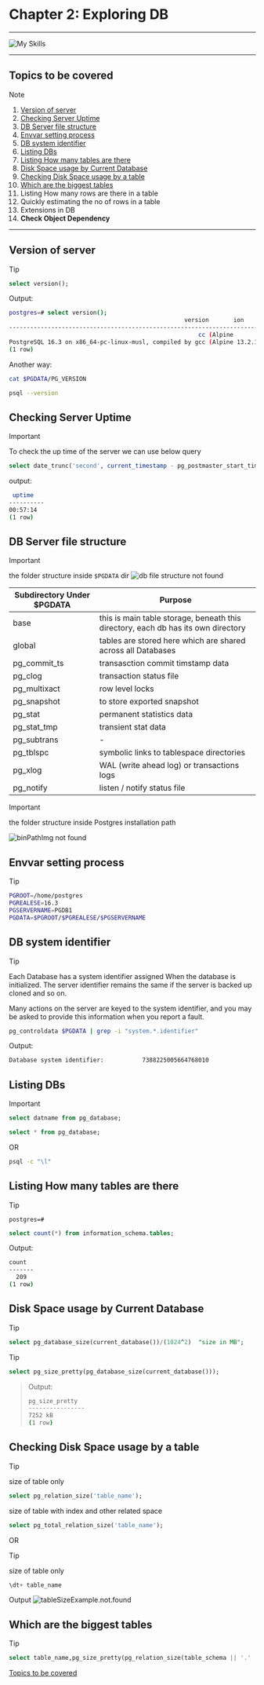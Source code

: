 # Chapter 2: Exploring DB

---

![My Skills](https://go-skill-icons.vercel.app/api/icons?i=postgres,linux,docker,bash,&perine=6)

---

<!-- > 1. Locating Databases in DB Server -->

## Topics to be covered

> [!NOTE]
>
> 1. [Version of server](#version-of-server)
> 1. [Checking Server Uptime](#checking-server-uptime)
> 1. [DB Server file structure](#db-server-file-structure)
> 1. [Envvar setting process](#envvar-setting-process)
> 1. [DB system identifier](#db-system-identifier)
> 1. [Listing DBs](#listing-dbs)
> 1. [Listing How many tables are there](#listing-how-many-tables-are-there)
> 1. [Disk Space usage by Current Database](#disk-space-usage-by-current-database)
> 1. [Checking Disk Space usage by a table](#checking-disk-space-usage-by-a-table)
> 1. [Which are the biggest tables](#which-are-the-biggest-tables)
> 1. Listing How many rows are there in a table
> 1. Quickly estimating the no of rows in a table
> 1. Extensions in DB
> 1. **Check Object Dependency**

---

## Version of server

> [!TIP]
>
> ```sql
> select version();
> ```
>
> Output:
>
> ```bash
> postgres=# select version();
>                                                   version       ion
> ------------------------------------------------------------------------------------------------------------------------
>                                                       cc (Alpine
> PostgreSQL 16.3 on x86_64-pc-linux-musl, compiled by gcc (Alpine 13.2.1_git20240309) 13.2.1 20240309, 64-bit
> (1 row)
> ```
>
> Another way:
>
> ```bash
> cat $PGDATA/PG_VERSION
> ```
>
> ```bash
> psql --version
> ```

## Checking Server Uptime

> [!IMPORTANT]
> To check the up time of the server we can use below query
>
> ```sql
> select date_trunc('second', current_timestamp - pg_postmaster_start_time()) as uptime;
> ```
>
> output:
>
> ```bash
>  uptime
> ----------
> 00:57:14
> (1 row)
> ```

## DB Server file structure

> [!IMPORTANT]
> the folder structure inside `$PGDATA` dir
> ![db file structure not found](./imgs/dirStructurePSQL.png)

| Subdirectory Under $PGDATA | Purpose                                                                           |
| -------------------------- | --------------------------------------------------------------------------------- |
| base                       | this is main table storage, beneath this directory, each db has its own directory |
| global                     | tables are stored here which are shared across all Databases                      |
| pg_commit_ts               | transasction commit timstamp data                                                 |
| pg_clog                    | transaction status file                                                           |
| pg_multixact               | row level locks                                                                   |
| pg_snapshot                | to store exported snapshot                                                        |
| pg_stat                    | permanent statistics data                                                         |
| pg_stat_tmp                | transient stat data                                                               |
| pg_subtrans                | \-                                                                                |
| pg_tblspc                  | symbolic links to tablespace directories                                          |
| pg_xlog                    | WAL (write ahead log) or transactions logs                                        |
| pg_notify                  | listen / notify status file                                                       |

> [!IMPORTANT]
> the folder structure inside Postgres installation path
>
> ![binPathImg not found](./imgs/binPathImg.png)

## Envvar setting process

> [!TIP]
>
> ```bash
> PGROOT=/home/postgres
> PGREALESE=16.3
> PGSERVERNAME=PGDB1
> PGDATA=$PGROOT/$PGREALESE/$PGSERVERNAME
> ```

## DB system identifier

> [!TIP]
>
> Each Database has a system identifier assigned When the database is initialized. The server identifier remains the same if the server is backed up cloned and so on.
>
> Many actions on the server are keyed to the system identifier, and you may be asked to provide this information when you report a fault.
>
> ```bash
> pg_controldata $PGDATA | grep -i "system.*.identifier"
> ```
>
> Output:
>
> ```bash
> Database system identifier:           7388225005664768010
> ```

## Listing DBs

> [!IMPORTANT]
>
> ```sql
> select datname from pg_database;
> ```
>
> ```sql
> select * from pg_database;
> ```
>
> OR
>
> ```bash
> psql -c "\l"
> ```

## Listing How many tables are there

> [!TIP]
>
> `postgres=# `
>
> ```sql
> select count(*) from information_schema.tables;
> ```
>
> Output:
>
> ```bash
> count
> -------
>   209
> (1 row)
> ```

## Disk Space usage by Current Database

> [!TIP]
>
> ```sql
> select pg_database_size(current_database())/(1024^2)  "size in MB";
> ```

> [!TIP]
>
> ```sql
> select pg_size_pretty(pg_database_size(current_database()));
> ```

> Output:
>
> ```bash
> pg_size_pretty
> ----------------
> 7252 kB
> (1 row)
> ```

## Checking Disk Space usage by a table

> [!TIP]
>
> size of table only
>
> ```sql
> select pg_relation_size('table_name');
> ```
>
> size of table with index and other related space
>
> ```sql
> select pg_total_relation_size('table_name');
> ```

OR

> [!TIP]
>
> size of table only
>
> ```sql
> \dt+ table_name
> ```
>
> Output
> ![tableSizeExample.not.found](./imgs/tableSize.png)

## Which are the biggest tables

> [!TIP]
>
> ```sql
> select table_name,pg_size_pretty(pg_relation_size(table_schema || '.' || table_name)) as Size FROM information_schema.tables order by size desc
> ```

[Topics to be covered](#topics-to-be-covered)
